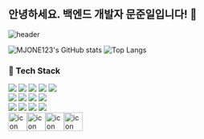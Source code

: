 ## 안녕하세요. 백엔드 개발자 문준일입니다! 👋

![header](https://capsule-render.vercel.app/api?type=waving&color=0:fc00ff,100:00dbde&height=300&section=header&text=MJONE123&fontSize=90&fontColor=f7f5f5)


<!--
**MJONE123/MJONE123** is a ✨ _special_ ✨ repository because its `README.md` (this file) appears on your GitHub profile.

Here are some ideas to get you started:

- 🔭 I’m currently working on ...
- 🌱 I’m currently learning ...
- 👯 I’m looking to collaborate on ...
- 🤔 I’m looking for help with ...
- 💬 Ask me about ...
- 📫 How to reach me: ...
- 😄 Pronouns: ...
- ⚡ Fun fact: ...
-->
![MJONE123's GitHub stats](https://github-readme-stats.vercel.app/api?username=MJONE123&show_icons=true&theme=midnight-purple) ![Top Langs](https://github-readme-stats.vercel.app/api/top-langs/?username=MJONE123&layout=compact&title_color=ffffff&bg_color=0d1117)



### 🔧 Tech Stack
<div align="left">
  <img src="https://img.shields.io/badge/CSS3-1572B6?style=flat-square&logo=css3&logoColor=white" />
  <img src="https://img.shields.io/badge/HTML5-E34F26?style=flat-square&logo=html5&logoColor=white" />
  <img src="https://img.shields.io/badge/Vue.js-4FC08D?style=flat-square&logo=vuedotjs&logoColor=white" />
  <img src="https://img.shields.io/badge/Node.js-5FA04E?style=flat-square&logo=nodedotjs&logoColor=white" />
  <img src="https://img.shields.io/badge/Spring-6DB33F?style=flat-square&logo=nodedotjs&logoColor=white" />
</div>

<div align="left">

  <img src="https://img.shields.io/badge/MongoDB-47A248?style=flat-square&logo=mongodb&logoColor=white" />
  <img src="https://img.shields.io/badge/IntelliJIDEA-000000?style=flat-square&logo=IntelliJIDEA&logoColor=white" />
  <img src="https://img.shields.io/badge/Spring-6DB33F?style=flat-square&logo=spring&logoColor=white" />
  <img src="https://img.shields.io/badge/Gradle-02303A?style=flat-square&logo=gradle&logoColor=white" />
</div>

<div align="left">
  <img src="https://img.shields.io/badge/Git-F05032?style=flat-square&logo=git&logoColor=white"/>
  <img src="https://img.shields.io/badge/Notion-000000?style=flat-square&logo=notion&logoColor=white" />
  <img src="https://img.shields.io/badge/Figma-F24E1E?style=flat-square&logo=figma&logoColor=white" />
  <img src="https://img.shields.io/badge/Canva-00C4CC?style=flat-square&logo=canva&logoColor=white" />
</div>

<div style="display: flex; align-items: flex-start;"><img src="https://techstack-generator.vercel.app/docker-icon.svg" alt="icon" width="37" height="37" /><img src="https://techstack-generator.vercel.app/mysql-icon.svg" alt="icon" width="37" height="37" /><img src="https://techstack-generator.vercel.app/aws-icon.svg" alt="icon" width="37" height="37" /><img src="https://techstack-generator.vercel.app/github-icon.svg" alt="icon" width="37" height="37" /></div>
